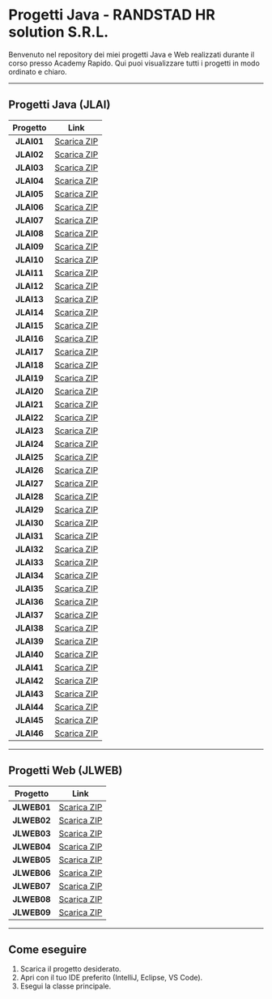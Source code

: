 # Progetti Java - RANDSTAD HR solution S.R.L.

Benvenuto nel repository dei miei progetti Java e Web realizzati durante il corso presso Academy Rapido. Qui puoi visualizzare tutti i progetti in modo ordinato e chiaro.

---

## Progetti Java (**JLAI**)

| Progetto | Link |
|:--------:|:----:|
| **JLAI01** | [Scarica ZIP](#) |
| **JLAI02** | [Scarica ZIP](#) |
| **JLAI03** | [Scarica ZIP](#) |
| **JLAI04** | [Scarica ZIP](#) |
| **JLAI05** | [Scarica ZIP](#) |
| **JLAI06** | [Scarica ZIP](#) |
| **JLAI07** | [Scarica ZIP](#) |
| **JLAI08** | [Scarica ZIP](#) |
| **JLAI09** | [Scarica ZIP](#) |
| **JLAI10** | [Scarica ZIP](#) |
| **JLAI11** | [Scarica ZIP](#) |
| **JLAI12** | [Scarica ZIP](#) |
| **JLAI13** | [Scarica ZIP](#) |
| **JLAI14** | [Scarica ZIP](#) |
| **JLAI15** | [Scarica ZIP](#) |
| **JLAI16** | [Scarica ZIP](#) |
| **JLAI17** | [Scarica ZIP](#) |
| **JLAI18** | [Scarica ZIP](#) |
| **JLAI19** | [Scarica ZIP](#) |
| **JLAI20** | [Scarica ZIP](#) |
| **JLAI21** | [Scarica ZIP](#) |
| **JLAI22** | [Scarica ZIP](#) |
| **JLAI23** | [Scarica ZIP](#) |
| **JLAI24** | [Scarica ZIP](#) |
| **JLAI25** | [Scarica ZIP](#) |
| **JLAI26** | [Scarica ZIP](#) |
| **JLAI27** | [Scarica ZIP](#) |
| **JLAI28** | [Scarica ZIP](#) |
| **JLAI29** | [Scarica ZIP](#) |
| **JLAI30** | [Scarica ZIP](#) |
| **JLAI31** | [Scarica ZIP](#) |
| **JLAI32** | [Scarica ZIP](#) |
| **JLAI33** | [Scarica ZIP](#) |
| **JLAI34** | [Scarica ZIP](#) |
| **JLAI35** | [Scarica ZIP](#) |
| **JLAI36** | [Scarica ZIP](#) |
| **JLAI37** | [Scarica ZIP](#) |
| **JLAI38** | [Scarica ZIP](#) |
| **JLAI39** | [Scarica ZIP](#) |
| **JLAI40** | [Scarica ZIP](#) |
| **JLAI41** | [Scarica ZIP](#) |
| **JLAI42** | [Scarica ZIP](#) |
| **JLAI43** | [Scarica ZIP](#) |
| **JLAI44** | [Scarica ZIP](#) |
| **JLAI45** | [Scarica ZIP](#) |
| **JLAI46** | [Scarica ZIP](#) |

---

## Progetti Web (**JLWEB**)

| Progetto | Link |
|:--------:|:----:|
| **JLWEB01** | [Scarica ZIP](#) |
| **JLWEB02** | [Scarica ZIP](#) |
| **JLWEB03** | [Scarica ZIP](#) |
| **JLWEB04** | [Scarica ZIP](#) |
| **JLWEB05** | [Scarica ZIP](#) |
| **JLWEB06** | [Scarica ZIP](#) |
| **JLWEB07** | [Scarica ZIP](#) |
| **JLWEB08** | [Scarica ZIP](#) |
| **JLWEB09** | [Scarica ZIP](#) |

---

## Come eseguire

1. Scarica il progetto desiderato.
2. Apri con il tuo IDE preferito (IntelliJ, Eclipse, VS Code).
3. Esegui la classe principale.
